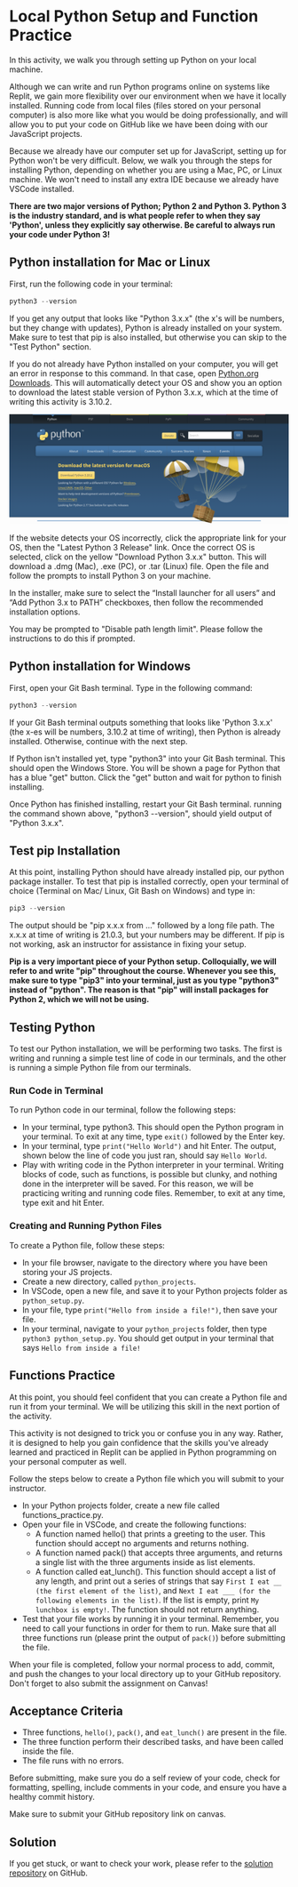 # Local Python Setup and Function Practice

In this activity, we walk you through setting up Python on your local machine.

Although we can write and run Python programs online on systems like Replit, we gain more flexibility over our environment when we have it locally installed. Running code from local files (files stored on your personal computer) is also more like what you would be doing professionally, and will allow you to put your code on GitHub like we have been doing with our JavaScript projects.

Because we already have our computer set up for JavaScript, setting up for Python won't be very difficult. Below, we walk you through the steps for installing Python, depending on whether you are using a Mac, PC, or Linux machine. We won't need to install any extra IDE because we already have VSCode installed.

**There are two major versions of Python; Python 2 and Python 3. Python 3 is the industry standard, and is what people refer to when they say 'Python', unless they explicitly say otherwise. Be careful to always run your code under Python 3!**

## Python installation for Mac or Linux

First, run the following code in your terminal:

```powershell
python3 --version
```

If you get any output that looks like "Python 3.x.x" (the x's will be numbers, but they change with updates), Python is already installed on your system. Make sure to test that pip is also installed, but otherwise you can skip to the "Test Python" section.

If you do not already have Python installed on your computer, you will get an error in response to this command. In that case, open [Python.org Downloads](https://www.python.org/downloads). This will automatically detect your OS and show you an option to download the latest stable version of Python 3.x.x, which at the time of writing this activity is 3.10.2.

![Python.org Downloads](..\Homework\images\lessons-ppp-1-local-python-setup-Local-Python-Setup.1.png)

If the website detects your OS incorrectly, click the appropriate link for your OS, then the "Latest Python 3 Release" link. Once the correct OS is selected, click on the yellow "Download Python 3.x.x" button. This will download a .dmg (Mac), .exe (PC), or .tar (Linux) file. Open the file and follow the prompts to install Python 3 on your machine.

In the installer, make sure to select the “Install launcher for all users” and “Add Python 3.x to PATH” checkboxes, then follow the recommended installation options.

You may be prompted to "Disable path length limit". Please follow the instructions to do this if prompted.

## Python installation for Windows

First, open your Git Bash terminal. Type in the following command:

```powershell
python3 --version
```

If your Git Bash terminal outputs something that looks like 'Python 3.x.x' (the x-es will be numbers, 3.10.2 at time of writing), then Python is already installed. Otherwise, continue with the next step.

If Python isn't installed yet, type "python3" into your Git Bash terminal. This should open the Windows Store. You will be shown a page for Python that has a blue "get" button. Click the "get" button and wait for python to finish installing.

Once Python has finished installing, restart your Git Bash terminal. running the command shown above, "python3 --version", should yield output of "Python 3.x.x".

## Test pip Installation

At this point, installing Python should have already installed pip, our python package installer. To test that pip is installed correctly, open your terminal of choice (Terminal on Mac/ Linux, Git Bash on Windows) and type in:

```powershell
pip3 --version
```

The output should be "pip x.x.x from ..." followed by a long file path. The x.x.x at time of writing is 21.0.3, but your numbers may be different. If pip is not working, ask an instructor for assistance in fixing your setup.

**Pip is a very important piece of your Python setup. Colloquially, we will refer to and write "pip" throughout the course. Whenever you see this, make sure to type "pip3" into your terminal, just as you type "python3" instead of "python". The reason is that "pip" will install packages for Python 2, which we will not be using.**

## Testing Python

To test our Python installation, we will be performing two tasks. The first is writing and running a simple test line of code in our terminals, and the other is running a simple Python file from our terminals.

### Run Code in Terminal

To run Python code in our terminal, follow the following steps:

- In your terminal, type python3. This should open the Python program in your terminal. To exit at any time, type `exit()` followed by the Enter key.
- In your terminal, type `print("Hello World")` and hit Enter. The output, shown below the line of code you just ran, should say `Hello World`.
- Play with writing code in the Python interpreter in your terminal. Writing blocks of code, such as functions, is possible but clunky, and nothing done in the interpreter will be saved. For this reason, we will be practicing writing and running code files. Remember, to exit at any time, type exit and hit Enter.

### Creating and Running Python Files

To create a Python file, follow these steps:

- In your file browser, navigate to the directory where you have been storing your JS projects.
- Create a new directory, called `python_projects`.
- In VSCode, open a new file, and save it to your Python projects folder as `python_setup.py`.
- In your file, type `print("Hello from inside a file!")`, then save your file.
- In your terminal, navigate to your `python_projects` folder, then type `python3 python_setup.py`. You should get output in your terminal that says `Hello from inside a file!`

## Functions Practice

At this point, you should feel confident that you can create a Python file and run it from your terminal. We will be utilizing this skill in the next portion of the activity.

This activity is not designed to trick you or confuse you in any way. Rather, it is designed to help you gain confidence that the skills you've already learned and practiced in Replit can be applied in Python programming on your personal computer as well.

Follow the steps below to create a Python file which you will submit to your instructor.

- In your Python projects folder, create a new file called functions_practice.py.
- Open your file in VSCode, and create the following functions:
  - A function named hello() that prints a greeting to the user. This function should accept no arguments and returns nothing.
  - A function named pack() that accepts three arguments, and returns a single list with the three arguments inside as list elements.
  - A function called eat_lunch(). This function should accept a list of any length, and print out a series of strings that say `First I eat __ (the first element of the list)`, and `Next I eat ___ (for the following elements in the list)`. If the list is empty, print `My lunchbox is empty!`. The function should not return anything.
- Test that your file works by running it in your terminal. Remember, you need to call your functions in order for them to run. Make sure that all three functions run (please print the output of `pack()`) before submitting the file.

When your file is completed, follow your normal process to add, commit, and push the changes to your local directory up to your GitHub repository. Don't forget to also submit the assignment on Canvas!

## Acceptance Criteria

- Three functions, `hello()`, `pack()`, and `eat_lunch()` are present in the file.
- The three function perform their described tasks, and have been called inside the file.
- The file runs with no errors.

Before submitting, make sure you do a self review of your code, check for formatting, spelling, include comments in your code, and ensure you have a healthy commit history.

Make sure to submit your GitHub repository link on canvas.

## Solution

If you get stuck, or want to check your work, please refer to the [solution repository](https://github.com/HackerUSA-CE/PPP-Local-Python-Setup-and-Function-Practice/tree/main) on GitHub.
